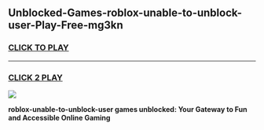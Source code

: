 
## Unblocked-Games-roblox-unable-to-unblock-user-Play-Free-mg3kn
<h3>
<a href="https://premium76.site?title=roblox-unable-to-unblock-user&ref=21A">CLICK TO PLAY</a></h3>
<hr>

<h3>
<a href="https://premium76.site?title=roblox-unable-to-unblock-user&ref=21A">CLICK 2 PLAY</a>
  
</h3>

<a href="https://premium76.site?title=roblox-unable-to-unblock-user&ref=21A"><img src="https://clearcache.store/games.png"></a>


**roblox-unable-to-unblock-user games unblocked: Your Gateway to Fun and Accessible Online Gaming**
